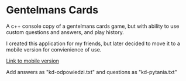 # Gentelmans Cards
A c++ console copy of a gentelmans cards game, but with ability to use custom questions and answers, and play history. 

I created this application for my friends, but later decided to move it to a mobile version for convienience of use. 


[Link to mobile version](https://github.com/s24471/GentelmanCards)

Add answers as "kd-odpowiedzi.txt" and questions as "kd-pytania.txt"